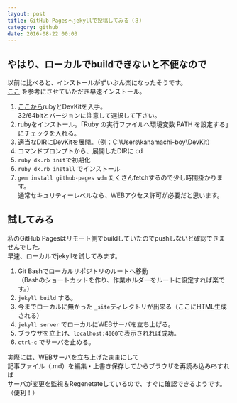 ```yaml
---
layout: post
title: GitHub Pagesへjekyllで投稿してみる（３）
category: github
date: 2016-08-22 00:03
---
```

## やはり、ローカルでbuildできないと不便なので
以前に比べると、インストールがずいぶん楽になったそうです。  
[ここ](https://www.kaoriya.net/blog/2016/02/07/)
を参考にさせていただき早速インストール。  

1. [ここから](http://rubyinstaller.org/downloads/)rubyとDevKitを入手。  
32/64bitとバージョンに注意して選択して下さい。
1. rubyをインストール。「Ruby の実行ファイルへ環境変数 PATH を設定する」にチェックを入れる。
1. 適当なDIRにDevKitを展開。（例：C:\Users\kanamachi-boy\DevKit）
1. コマンドプロンプトから、展開したDIRに cd
1. `ruby dk.rb init`で初期化
1. `ruby dk.rb install` でインストール
1. `gem install github-pages wdm` たくさんfetchするので少し時間掛かります。  
通常セキュリティーレベルなら、WEBアクセス許可が必要だと思います。

## 試してみる
私のGitHub Pagesはリモート側でbuildしていたのでpushしないと確認できませんでした。  
早速、ローカルでjekyllを試してみます。

1. Git Bashでローカルリポジトリのルートへ移動  
（Bashのショートカットを作り、作業ホルダーをルートに設定すれば楽です。）
1. `jekyll build` する。
1. 今までローカルに無かった `_site`ディレクトリが出来る（ここにHTML生成される）
1. `jekyll server` でローカルにWEBサーバを立ち上げる。
1. ブラウザを立上げ、`localhost:4000`で表示されれば成功。
1. `ctrl-c` でサーバを止める。

実際には、WEBサーバを立ち上げたままにして  
記事ファイル（.md）を編集・上書き保存してからブラウザを再読み込み`F5`すれば  
サーバが変更を監視＆Regenetateしているので、すぐに確認できるようです。（便利！）
